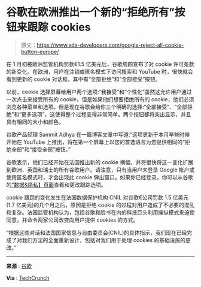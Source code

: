 # 谷歌在欧洲推出一个新的“拒绝所有”按钮来跟踪 cookies

> 原文：<https://www.xda-developers.com/google-reject-all-cookie-button-europe/>

在 1 月初被欧洲监管机构罚款€1.5 亿美元后，谷歌周四宣布了对 cookie 许可条款的新变化。在欧洲，用户在注销或匿名模式下访问搜索和 YouTube 时，很快就会看到更新的 cookie 对话框，其中有“全部拒绝”和“全部接受”按钮。

以前，cookie 选择屏幕给用户两个选项:“我接受”和“个性化”虽然这允许用户通过一次点击来接受所有的 cookie，但是如果他们想要拒绝所有的 cookie，他们必须浏览各种菜单和选项。但是现在谷歌会给你三个明确的选择:“全部接受”、“全部拒绝”和“更多选项”，这使得整个过程变得非常简单。两个按钮都将突出显示，并且具有相同的大小和颜色。

谷歌产品经理 Sammit Adhya 在一篇博客文章中写道:“这项更新于本月早些时候开始在 YouTube 上推出，将在第一个屏幕上以您的首选语言为您提供相同的“拒绝全部”和“接受全部”按钮。”

谷歌表示，他们已经开始在法国推出新的 cookie 横幅，并将很快将这一变化扩展到欧洲、英国和瑞士的所有谷歌用户。请注意，只有当用户未登录 Google 帐户或使用匿名模式时，才会出现此 cookie 弹出窗口。如果你已经登录，你可以从谷歌的[“数据&隐私】页面](https://myaccount.google.com/data-and-personalization?pli=1)查看和更改跟踪选项。

cookie 跟踪的变化发生在法国数据保护机构 CNIL 对谷歌€公司罚款 1.5 亿美元(1.7 亿美元)的几个月之后，原因是拒绝 cookie 的过程对用户造成了不必要的混乱和复杂。法国监管机构认为，包括谷歌和脸书在内的科技巨头利用操纵模式来迫使同意，并命令两家公司改变向用户提供 cookies 的方式。

“根据这些对话和法国国家信息与自由委员会(CNIL)的具体指示，我们现在已经完成了对我们方法的全面重新设计，包括对我们用于处理 cookies 的基础设施的更改。”

* * *

**来源** : [谷歌](https://blog.google/around-the-globe/google-europe/new-cookie-choices-in-europe/)

**Via** : [TechCrunch](https://techcrunch.com/2022/04/21/google-to-update-cookie-consent-banner-in-europe-following-fine/)